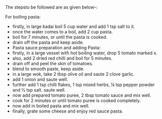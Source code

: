 The stepsto be followed are as given below-:

For boiling pasta:
* firstly, in large kadai boil 5 cup water and add 1 tsp salt to it.
* once the water comes to a boil, add 2 cup pasta.
* boil for 7 minutes, or until the pasta is cooked.
* drain off the pasta and keep aside.
* Pasta sauce preparation and adding Pasta:
* firstly, in a large vessel with hot boiling water, drop 5 tomato marked x.
* also, add 2 dried red chilli and boil for 5 minutes.
* drain off and peel the skin of tomatoes.
* blend to smooth paste, keep aside.
* in a large wok, take 2 tbsp olive oil and saute 2 clove garlic.
* add 1 onion and saute well.
* further add 1 tsp chilli flakes, 1 tsp mixed herbs, ¼ tsp pepper powder and ½ tsp salt. saute well.
* now add prepared tomato puree, 2 tbsp tomato sauce and mix well.
* cook for 2 minutes or until tomato puree is cooked completely.
* now add in boiled pasta and mix well.
* finally, grate some cheese and enjoy red sauce pasta.